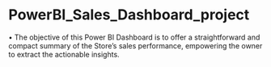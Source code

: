 # PowerBI_Sales_Dashboard_project

•	The objective of this Power BI Dashboard is to offer a straightforward and compact summary of the Store’s sales performance, empowering the owner to extract the actionable insights.
